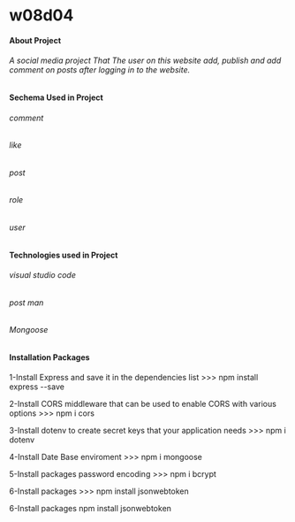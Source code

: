 # w08d04

#### About Project 
###### A social media project That The user on this website add, publish and add comment on posts after logging in to the website.

#### Sechema Used in Project 
###### comment
###### like
###### post
###### role
###### user

#### Technologies used in Project 
###### visual studio code
###### post man
###### Mongoose 


#### Installation Packages

1-Install Express and save it in the dependencies list >>>
npm install express --save

2-Install CORS middleware that can be used to enable CORS with various options >>>
npm i cors

3-Install dotenv to create secret keys that your application needs >>>
npm i dotenv

4-Install Date Base enviroment >>>
npm i mongoose

5-Install packages password encoding >>>
npm i bcrypt

6-Install packages >>>
npm install jsonwebtoken

6-Install packages
npm install jsonwebtoken
